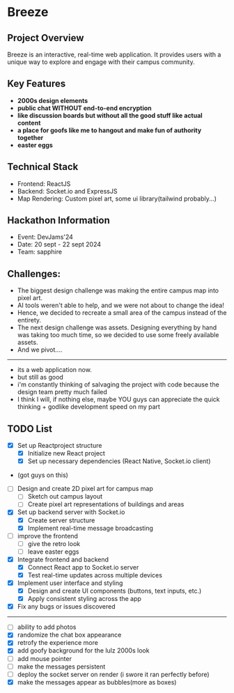 # Breeze

## Project Overview
Breeze is an interactive, real-time web application. It provides users with a unique way to explore and engage with their campus community.

## Key Features
- **2000s design elements**
- **public chat WITHOUT end-to-end encryption**
- **like discussion boards but without all the good stuff like actual content**
- **a place for goofs like me to hangout and make fun of authority together**
- **easter eggs**

## Technical Stack
- Frontend: ReactJS
- Backend: Socket.io and ExpressJS
- Map Rendering: Custom pixel art, some ui library(tailwind probably...)

## Hackathon Information
- Event: DevJams'24
- Date: 20 sept - 22 sept 2024
- Team: sapphire

## Challenges:
- The biggest design challenge was making the entire campus map into pixel art.
- AI tools weren't able to help, and we were not about to change the idea!
- Hence, we decided to recreate a small area of the campus instead of the entirety. 
- The next design challenge was assets. Designing everything by hand was taking too much time, so we decided to use some freely available assets.
- And we pivot....

---
- its a web application now.
- but still as good
- i'm constantly thinking of salvaging the project with code because the design team pretty much failed
- I think I will, if nothing else, maybe YOU guys can appreciate the quick thinking + godlike development speed on my part

## TODO List
- [x] Set up Reactproject structure
  - [x] Initialize new React project
  - [x] Set up necessary dependencies (React Native, Socket.io client)
- (got guys on this)
- [ ] Design and create 2D pixel art for campus map
  - [ ] Sketch out campus layout
  - [ ] Create pixel art representations of buildings and areas
- [x] Set up backend server with Socket.io
  - [x] Create server structure
  - [x] Implement real-time message broadcasting
- [ ] improve the frontend
  - [ ] give the retro look
  - [ ] leave easter eggs
- [x] Integrate frontend and backend
  - [x] Connect React app to Socket.io server
  - [x] Test real-time updates across multiple devices
- [x] Implement user interface and styling
  - [x] Design and create UI components (buttons, text inputs, etc.)
  - [x] Apply consistent styling across the app
- [x] Fix any bugs or issues discovered

---

- [ ] ability to add photos
- [x] randomize the chat box appearance
- [x] retrofy the experience more
- [x] add goofy background for the lulz 2000s look
- [ ] add mouse pointer
- [ ] make the messages persistent
- [ ] deploy the socket server on render (i swore it ran perfectly before)
- [x] make the messages appear as bubbles(more as boxes)
